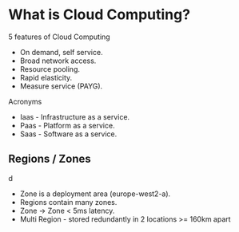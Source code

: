 # What is Cloud Computing?
5 features of Cloud Computing
- On demand, self service.
- Broad network access.
- Resource pooling.
- Rapid elasticity.
- Measure service (PAYG).

Acronyms
- Iaas - Infrastructure as a service.
- Paas - Platform as a service.
- Saas - Software as a service.

## Regions / Zones

d


- Zone is a deployment area (europe-west2-a).
- Regions contain many zones.
- Zone -> Zone < 5ms latency.
- Multi Region - stored redundantly in 2 locations >= 160km apart


<!--stackedit_data:
eyJoaXN0b3J5IjpbLTc4ODM5MzQ2NSwtOTgxMzQ4OTE0LC05ND
czOTA2NDcsOTIxMTczODgyLDUwNzk3NTA4LC00Mjk5NzUxNywx
MzU3ODExMDksLTE2OTY0MTk3OF19
-->